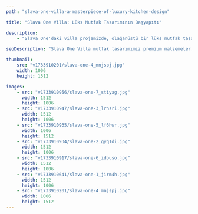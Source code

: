 ```yaml
---
path: "slava-one-villa-a-masterpiece-of-luxury-kitchen-design"

title: "Slava One Villa: Lüks Mutfak Tasarımının Başyapıtı"

description:
    - "Slava One'daki villa projemizde, olağanüstü bir lüks mutfak tasarımı gerçekleştirdik. Deneyimli ekibimiz, kusursuz bir yemek hazırlama deneyimi için premium kalitede malzemeler ve son teknoloji ev aletlerini titizlikle seçti. Ferah hareket alanları ve akıllıca tasarlanmış geniş depolama çözümleriyle kullanışlı bir mekan yarattık. Günlük kullanım kolaylığını estetik görünümle harmanlayarak, hem fonksiyonel hem de göz alıcı bir tasarım ortaya çıkardık. Aile yemeklerinden özel davetlere kadar her türlü kullanıma uygun olan bu mutfak, yaşam alanınıza değer katan zarif bir çözüm sunuyor."

seoDescription: "Slava One Villa mutfak tasarımımız premium malzemeler, modern ev aletleri ve akıllı depolama çözümleriyle öne çıkıyor. Uzman ekibimizle mutfağınızı tasarlayarak, aile ve misafir ağırlamaya uygun, işlevsel ve göz alıcı bir alan yaratıyoruz."

thumbnail:
    src: "v1733910201/slava-one-4_mnjspj.jpg"
    width: 1006
    height: 1512

images:
    - src: "v1733910956/slava-one-7_stiyag.jpg"
      width: 1512
      height: 1006
    - src: "v1733910947/slava-one-3_lrnsri.jpg"
      width: 1512
      height: 1006
    - src: "v1733910935/slava-one-5_lf6hwr.jpg"
      width: 1006
      height: 1512
    - src: "v1733910934/slava-one-2_gyq1di.jpg"
      width: 1512
      height: 1006
    - src: "v1733910917/slava-one-6_idpuso.jpg"
      width: 1512
      height: 1006
    - src: "v1733910641/slava-one-1_jirm4h.jpg"
      width: 1512
      height: 1006
    - src: "v1733910201/slava-one-4_mnjspj.jpg"
      width: 1006
      height: 1512
---
```

